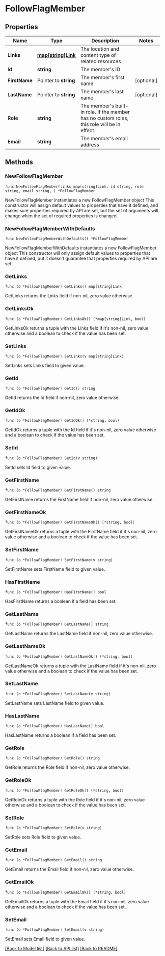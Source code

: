 # FollowFlagMember

## Properties

Name | Type | Description | Notes
------------ | ------------- | ------------- | -------------
**Links** | [**map[string]Link**](Link.md) | The location and content type of related resources | 
**Id** | **string** | The member&#39;s ID | 
**FirstName** | Pointer to **string** | The member&#39;s first name | [optional] 
**LastName** | Pointer to **string** | The member&#39;s last name | [optional] 
**Role** | **string** | The member&#39;s built-in role. If the member has no custom roles, this role will be in effect. | 
**Email** | **string** | The member&#39;s email address | 

## Methods

### NewFollowFlagMember

`func NewFollowFlagMember(links map[string]Link, id string, role string, email string, ) *FollowFlagMember`

NewFollowFlagMember instantiates a new FollowFlagMember object
This constructor will assign default values to properties that have it defined,
and makes sure properties required by API are set, but the set of arguments
will change when the set of required properties is changed

### NewFollowFlagMemberWithDefaults

`func NewFollowFlagMemberWithDefaults() *FollowFlagMember`

NewFollowFlagMemberWithDefaults instantiates a new FollowFlagMember object
This constructor will only assign default values to properties that have it defined,
but it doesn't guarantee that properties required by API are set

### GetLinks

`func (o *FollowFlagMember) GetLinks() map[string]Link`

GetLinks returns the Links field if non-nil, zero value otherwise.

### GetLinksOk

`func (o *FollowFlagMember) GetLinksOk() (*map[string]Link, bool)`

GetLinksOk returns a tuple with the Links field if it's non-nil, zero value otherwise
and a boolean to check if the value has been set.

### SetLinks

`func (o *FollowFlagMember) SetLinks(v map[string]Link)`

SetLinks sets Links field to given value.


### GetId

`func (o *FollowFlagMember) GetId() string`

GetId returns the Id field if non-nil, zero value otherwise.

### GetIdOk

`func (o *FollowFlagMember) GetIdOk() (*string, bool)`

GetIdOk returns a tuple with the Id field if it's non-nil, zero value otherwise
and a boolean to check if the value has been set.

### SetId

`func (o *FollowFlagMember) SetId(v string)`

SetId sets Id field to given value.


### GetFirstName

`func (o *FollowFlagMember) GetFirstName() string`

GetFirstName returns the FirstName field if non-nil, zero value otherwise.

### GetFirstNameOk

`func (o *FollowFlagMember) GetFirstNameOk() (*string, bool)`

GetFirstNameOk returns a tuple with the FirstName field if it's non-nil, zero value otherwise
and a boolean to check if the value has been set.

### SetFirstName

`func (o *FollowFlagMember) SetFirstName(v string)`

SetFirstName sets FirstName field to given value.

### HasFirstName

`func (o *FollowFlagMember) HasFirstName() bool`

HasFirstName returns a boolean if a field has been set.

### GetLastName

`func (o *FollowFlagMember) GetLastName() string`

GetLastName returns the LastName field if non-nil, zero value otherwise.

### GetLastNameOk

`func (o *FollowFlagMember) GetLastNameOk() (*string, bool)`

GetLastNameOk returns a tuple with the LastName field if it's non-nil, zero value otherwise
and a boolean to check if the value has been set.

### SetLastName

`func (o *FollowFlagMember) SetLastName(v string)`

SetLastName sets LastName field to given value.

### HasLastName

`func (o *FollowFlagMember) HasLastName() bool`

HasLastName returns a boolean if a field has been set.

### GetRole

`func (o *FollowFlagMember) GetRole() string`

GetRole returns the Role field if non-nil, zero value otherwise.

### GetRoleOk

`func (o *FollowFlagMember) GetRoleOk() (*string, bool)`

GetRoleOk returns a tuple with the Role field if it's non-nil, zero value otherwise
and a boolean to check if the value has been set.

### SetRole

`func (o *FollowFlagMember) SetRole(v string)`

SetRole sets Role field to given value.


### GetEmail

`func (o *FollowFlagMember) GetEmail() string`

GetEmail returns the Email field if non-nil, zero value otherwise.

### GetEmailOk

`func (o *FollowFlagMember) GetEmailOk() (*string, bool)`

GetEmailOk returns a tuple with the Email field if it's non-nil, zero value otherwise
and a boolean to check if the value has been set.

### SetEmail

`func (o *FollowFlagMember) SetEmail(v string)`

SetEmail sets Email field to given value.



[[Back to Model list]](../README.md#documentation-for-models) [[Back to API list]](../README.md#documentation-for-api-endpoints) [[Back to README]](../README.md)


